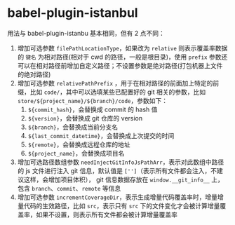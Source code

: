 # babel-plugin-istanbul

用法与 babel-plugin-istanbu 基本相同，但有 2 点不同：

1. 增加可选参数 `filePathLocationType`，如果改为 `relative` 则表示覆盖率数据的 `键名` 为相对路径(相对于 cwd 的路径，一般是根目录)，使用 `prefix` 参数还可以在相对路径前增加自定义路径；不设置参数是绝对路径(打包机器上文件的绝对路径)
2. 增加可选参数 `relativePathPrefix` ，用于在相对路径的前面加上特定的前缀，比如 `code/`，其中可以选填某些已配置好的 git 相关的参数，比如 `store/${project_name}/${branch}/code`，参数如下：
    1. `${commit_hash}`，会替换成 commit 的 hash 值
    2. `${version}`，会替换成 git 仓库的 version
    3. `${branch}`，会替换成当前分支名
    4. `${last_commit_datetime}`，会替换成上次提交的时间
    5. `${remote}`，会替换成远程仓库的地址
    6. `${project_name}`，会替换成项目名
3. 增加可选路径数组参数 `needInjectGitInfoJsPathArr`，表示对此数组中路径的 js 文件进行注入 git 信息，默认值是 `['']`（表示所有文件都会注入，不建议这样，会增加项目体积）， git 信息数据存放在 `window.__git_info__` 上，包含 `branch`、`commit`、`remote` 等信息
4. 增加可选参数 `incrementCoverageDir`，表示生成增量代码覆盖率时，增量增量代码的生效路径，比如 `src`，表示只有 `src` 下的文件变化才会被计算增量覆盖率，如果不设置，则表示所有文件都会被计算增量覆盖率
